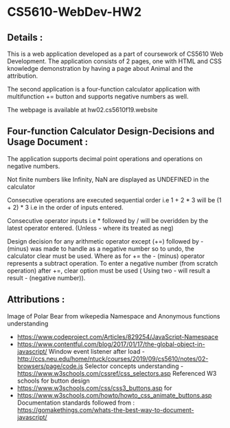 # CS5610-WebDev-HW2

## Details :

This is a web application developed as a part of coursework of CS5610 Web Development. The application consists of 2 pages, one with HTML and CSS knowledge demonstration by having a page about Animal and the attribution.

The second application is a four-function calculator application with multifunction += button and supports negative numbers as well.

The webpage is available at hw02.cs5610f19.website

## Four-function Calculator Design-Decisions and Usage Document :

The application supports decimal point operations and operations on negative numbers.

Not finite numbers like Infinity, NaN are displayed as UNDEFINED in the calculator

Consecutive operations are executed sequential order i.e 1 + 2 * 3 will be (1 + 2) * 3 i.e in the order of inputs entered.

Consecutive operator inputs i.e * followed by / will be overidden by the latest operator entered. (Unless - where its treated as neg)

Design decision for any arithmetic operator except (+=) followed by - (minus) was made to handle as a negative number so to undo, the calculator clear must be used. Where as for += the - (minus) operator represents a subtract operation. To enter a negative number (from scratch operation) after +=, clear option must be used ( Using two - will result a  result - (negative number)).

## Attributions : 
Image of Polar Bear from wikepedia
Namespace and Anonymous functions understanding 
- https://www.codeproject.com/Articles/829254/JavaScript-Namespace
- https://www.contentful.com/blog/2017/01/17/the-global-object-in-javascript/
Window event listener after load - http://ccs.neu.edu/home/ntuck/courses/2019/09/cs5610/notes/02-browsers/page/code.js
Selector concepts understanding - https://www.w3schools.com/cssref/css_selectors.asp
Referenced W3 schools for button design
- https://www.w3schools.com/css/css3_buttons.asp for 
- https://www.w3schools.com/howto/howto_css_animate_buttons.asp
Documentation standards followed from :
https://gomakethings.com/whats-the-best-way-to-document-javascript/
